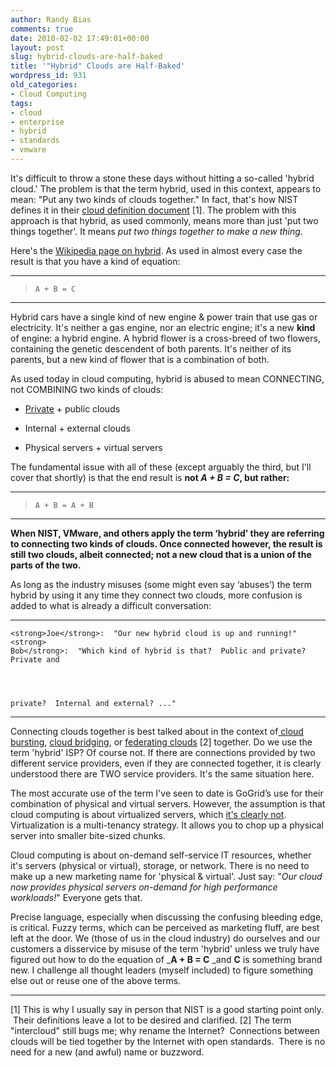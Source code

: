 ```yaml
---
author: Randy Bias
comments: true
date: 2010-02-02 17:49:01+00:00
layout: post
slug: hybrid-clouds-are-half-baked
title: '"Hybrid" Clouds are Half-Baked'
wordpress_id: 931
old_categories:
- Cloud Computing
tags:
- cloud
- enterprise
- hybrid
- standards
- vmware
---
```


It's difficult to throw a stone these days without hitting a so-called 'hybrid cloud.'  The problem is that the term hybrid, used in this context, appears to mean: "Put any two kinds of clouds together."  In fact, that's how NIST defines it in their [cloud definition document](http://csrc.nist.gov/groups/SNS/cloud-computing/cloud-def-v15.doc) [1].  The problem with this approach is that hybrid, as used commonly, means more than just 'put two things together'.  It means _put two things together to make a new thing_.

Here's the [Wikipedia page on hybrid](http://en.wikipedia.org/wiki/Hybrid).  As used in almost every case the result is that you have a kind of equation:



* * *






>     
>     A + B = C
> 
> 





* * *

Hybrid cars have a single kind of new engine & power train that use gas or electricity.  It's neither a gas engine, nor an electric engine; it's a new **kind** of engine: a hybrid engine.  A hybrid flower is a cross-breed of two flowers, containing the genetic descendent of both parents.  It's neither of its parents, but a new kind of flower that is a combination of both.

As used today in cloud computing, hybrid is abused to mean CONNECTING, not COMBINING two kinds of clouds:



	
  * [Private](http://en.wikipedia.org/wiki/Cloud_computing#Private_cloud) + public clouds

	
  * Internal + external clouds

	
  * Physical servers + virtual servers


The fundamental issue with all of these (except arguably the third, but I'll cover that shortly) is that the end result is **not _A + B = C_, but rather:**



* * *






>     
>     A + B = A + B
> 
> 





* * *

**When NIST, VMware, and others apply the term ‘hybrid’ they are referring to connecting two kinds of clouds.  Once connected however, the result is still two clouds, albeit connected; not a new cloud that is a union of the parts of the two.**

As long as the industry misuses (some might even say ‘abuses’) the term hybrid by using it any time they connect two clouds, more confusion is added to what is already a difficult conversation:



* * *



    
    <strong>Joe</strong>:  "Our new hybrid cloud is up and running!"
    <strong>
    Bob</strong>:  "Which kind of hybrid is that?  Public and private?  Private and



    
    private?  Internal and external? ..."




* * *

Connecting clouds together is best talked about in the context of[ cloud bursting](http://devcentral.f5.com/weblogs/macvittie/archive/2009/07/09/cloud-balancing-cloud-bursting-and-intercloud.aspx), [cloud bridging](http://blog.gogrid.com/2009/01/08/cloudcenters-are-datacenters-in-the-sky/), or [federating clouds](http://www.cloudswitch.com/page/2010-is-the-year-of-the-federated-cloud) [2] together.  Do we use the term 'hybrid' ISP?  Of course not.  If there are connections provided by two different service providers, even if they are connected together, it is clearly understood there are TWO service providers.  It's the same situation here.

The most accurate use of the term I've seen to date is GoGrid’s use for their combination of physical and virtual servers. However, the assumption is that cloud computing is about virtualized servers, which [it's clearly not](http://cloudscaling.com/blog/technology/virtualization-is-not-the-answer-for-clouds).  Virtualization is a multi-tenancy strategy.  It allows you to chop up a physical server into smaller bite-sized chunks.

Cloud computing is about on-demand self-service IT resources, whether it's servers (physical or virtual), storage, or network.  There is no need to make up a new marketing name for 'physical & virtual'.  Just say: "_Our cloud now provides physical servers on-demand for high performance workloads!_"  Everyone gets that.

Precise language, especially when discussing the confusing bleeding edge, is critical. Fuzzy terms, which can be perceived as marketing fluff, are best left at the door. We (those of us in the cloud industry) do ourselves and our customers a disservice by misuse of the term 'hybrid' unless we truly have figured out how to do the equation of _**A + B = C** _and **C** is something brand new. I challenge all thought leaders (myself included) to figure something else out or reuse one of the above terms.



* * *

[1] This is why I usually say in person that NIST is a good starting point only.  Their definitions leave a lot to be desired and clarified.
[2] The term "intercloud" still bugs me; why rename the Internet?  Connections between clouds will be tied together by the Internet with open standards.  There is no need for a new (and awful) name or buzzword.
